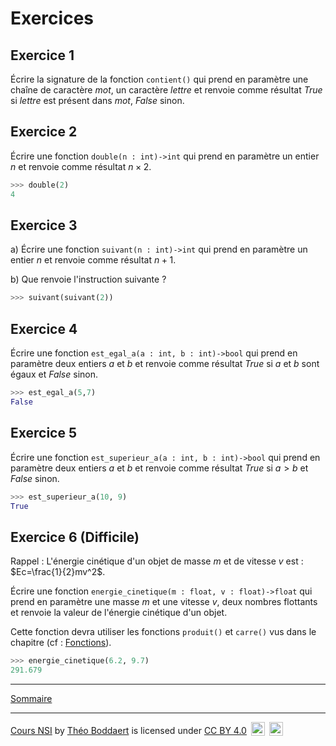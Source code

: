 # Exercices

## Exercice 1

Écrire la signature de la fonction ``contient()`` qui prend en paramètre une chaîne de caractère $mot$, un caractère $lettre$ et renvoie comme résultat $True$ si $lettre$ est présent dans $mot$, $False$ sinon.

## Exercice 2

Écrire une fonction `double(n : int)->int` qui prend en paramètre un entier $n$ et renvoie comme résultat $n \times 2$.

```python
>>> double(2)
4
```

## Exercice 3

a) Écrire une fonction `suivant(n : int)->int` qui prend en paramètre un entier $n$ et renvoie comme résultat $n+1$.

b) Que renvoie l'instruction suivante ?

```python
>>> suivant(suivant(2))
```

## Exercice 4

Écrire une fonction `est_egal_a(a : int, b : int)->bool` qui prend en paramètre deux entiers $a$ et $b$ et renvoie comme résultat $True$ si $a$ et $b$ sont égaux et $False$ sinon.

```python
>>> est_egal_a(5,7)
False
```

## Exercice 5

Écrire une fonction `est_superieur_a(a : int, b : int)->bool` qui prend en paramètre deux entiers $a$ et $b$ et renvoie comme résultat $True$ si $a > b$ et $False$ sinon.

```python
>>> est_superieur_a(10, 9)
True
```

## Exercice 6 (Difficile)

Rappel : L'énergie cinétique d'un objet de masse $m$ et de vitesse $v$ est : $`Ec=\frac{1}{2}mv^2`$.

Écrire une fonction ``energie_cinetique(m : float, v : float)->float`` qui prend en paramètre une masse $m$ et une vitesse $v$, deux nombres flottants et renvoie la valeur de l'énergie cinétique d'un objet.

Cette fonction devra utiliser les fonctions ``produit()`` et ``carre()`` vus dans le chapitre (cf : [Fonctions](./../Fonctions.md)).

```python
>>> energie_cinetique(6.2, 9.7)
291.679
```

_______________

[Sommaire](./../../../README.md)

___________

<p xmlns:cc="http://creativecommons.org/ns#" xmlns:dct="http://purl.org/dc/terms/"><a property="dct:title" rel="cc:attributionURL" href="https://github.com/boddaert/nsi">Cours NSI</a> by <a rel="cc:attributionURL dct:creator" property="cc:attributionName" href="https://github.com/boddaert">Théo Boddaert</a> is licensed under <a href="https://creativecommons.org/licenses/by/4.0/?ref=chooser-v1" target="_blank" rel="license noopener noreferrer" style="display:inline-block;">CC BY 4.0</a>  <img style="height:22px!important;margin-left:3px;vertical-align:text-bottom;" src="https://mirrors.creativecommons.org/presskit/icons/cc.svg?ref=chooser-v1" alt="">  <img style="height:22px!important;margin-left:3px;vertical-align:text-bottom;" src="https://mirrors.creativecommons.org/presskit/icons/by.svg?ref=chooser-v1" alt=""></p> 